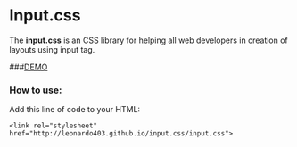 Input.css
=========

The **input.css** is an CSS library for helping all web developers in creation of  layouts using input tag.


###[DEMO](http://leonardo403.github.io/input.css/index.html)


### How to use:

Add this line of code to your HTML:

    <link rel="stylesheet" href="http://leonardo403.github.io/input.css/input.css">

